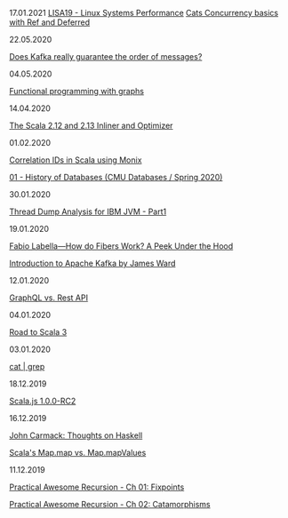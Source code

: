 17.01.2021
[LISA19 - Linux Systems Performance](https://www.youtube.com/watch?v=fhBHvsi0Ql0&list=PLbRoZ5Rrl5ldJR-XU4xQxDuYYYTowGhyL&index=20&ab_channel=USENIX)
[Cats Concurrency basics with Ref and Deferred](https://blog.softwaremill.com/cats-concurrency-basics-with-ref-and-deferred-399e0335630)

22.05.2020

[Does Kafka really guarantee the order of messages?](https://blog.softwaremill.com/does-kafka-really-guarantee-the-order-of-messages-3ca849fd19d2)

04.05.2020

[Functional programming with graphs](https://futtetennismo.me/posts/algorithms-and-data-structures/2017-12-08-functional-graphs.html)

14.04.2020

[The Scala 2.12 and 2.13 Inliner and Optimizer](https://www.lightbend.com/blog/scala-inliner-optimizer)

01.02.2020

[Correlation IDs in Scala using Monix](https://blog.softwaremill.com/correlation-ids-in-scala-using-monix-3aa11783db81)

[01 - History of Databases (CMU Databases / Spring 2020)](https://www.youtube.com/watch?v=SdW5RKUboKc)

30.01.2020

[Thread Dump Analysis for IBM JVM - Part1](https://www.youtube.com/watch?v=YQgmF8I-zhk)

19.01.2020

[Fabio Labella—How do Fibers Work? A Peek Under the Hood](https://www.youtube.com/watch?v=x5_MmZVLiSM)

[Introduction to Apache Kafka by James Ward](https://www.youtube.com/watch?v=UEg40Te8pnE)

12.01.2020

[GraphQL vs. Rest API](https://medium.com/swlh/graphql-vs-rest-api-architecture-3b95a77512f5)

04.01.2020

[Road to Scala 3](https://www.scala-lang.org/2019/12/18/road-to-scala-3.html)

03.01.2020

[cat | grep](https://www.youtube.com/watch?v=82NBMvx6vFY)

18.12.2019

[Scala.js 1.0.0-RC2](https://www.scala-js.org/news/2019/12/13/announcing-scalajs-1.0.0-RC2/)

16.12.2019

[John Carmack: Thoughts on Haskell](http://functionaltalks.org/2013/08/26/john-carmack-thoughts-on-haskell/)

[Scala's Map.map vs. Map.mapValues](https://blog.bruchez.name/2013/02/mapmap-vs-mapmapvalues.html)

11.12.2019

[Practical Awesome Recursion - Ch 01: Fixpoints](https://japgolly.blogspot.com/2017/11/practical-awesome-recursion-ch-01.html)

[Practical Awesome Recursion - Ch 02: Catamorphisms](https://japgolly.blogspot.com/2017/12/practical-awesome-recursion-ch-02.html)


